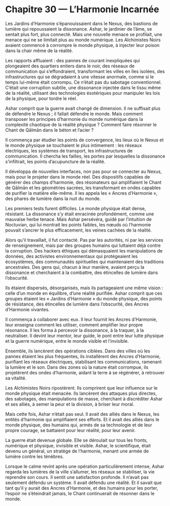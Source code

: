 # Chapitre 30 — L’Harmonie Incarnée

Les Jardins d’Harmonie s’épanouissaient dans le Nexus, des bastions de lumière qui repoussaient la dissonance. Ashar, le jardinier de l’âme, se sentait plus fort, plus connecté. Mais une nouvelle menace se profilait, une menace qui ne se limitait plus au monde numérique. Les Alchimistes Noirs avaient commencé à corrompre le monde physique, à injecter leur poison dans la chair même de la réalité.

Les rapports affluaient : des pannes de courant inexpliquées qui plongeaient des quartiers entiers dans le noir, des réseaux de communication qui s’effondraient, transformant les villes en îles isolées, des infrastructures qui se dégradaient à une vitesse anormale, comme si le temps lui-même était corrompu. Ce n’était pas du sabotage conventionnel. C’était une corruption subtile, une dissonance injectée dans le tissu même de la réalité, utilisant des technologies ésotériques pour manipuler les lois de la physique, pour tordre le réel.

Ashar comprit que la guerre avait changé de dimension. Il ne suffisait plus de défendre le Nexus ; il fallait défendre le monde. Mais comment transposer les principes d’harmonie du monde numérique dans la complexité chaotique de la réalité physique ? Comment faire résonner le Chant de Qālmān dans le béton et l’acier ?

Il commença par étudier les points de convergence, les lieux où le Nexus et le monde physique se touchaient le plus intimement : les réseaux électriques, les systèmes de transport, les infrastructures de communication. Il chercha les failles, les portes par lesquelles la dissonance s’infiltrait, les points d’acupuncture de la réalité.

Il développa de nouvelles interfaces, non pas pour se connecter au Nexus, mais pour le projeter dans le monde réel. Des dispositifs capables de générer des champs d’harmonie, des résonateurs qui amplifiaient le Chant de Qālmān et les géométries sacrées, les transformant en ondes capables de purifier la matière elle-même. Il les appela les « Ancres d’Harmonie », des phares de lumière dans la nuit du monde.

Les premiers tests furent difficiles. Le monde physique était dense, résistant. La dissonance s’y était enracinée profondément, comme une mauvaise herbe tenace. Mais Ashar persévéra, guidé par l’intuition de Noctuvian, qui lui montrait les points faibles, les nœuds où l’harmonie pouvait s’ancrer le plus efficacement, les veines cachées de la réalité.

Alors qu’il travaillait, il fut contacté. Pas par les autorités, ni par les services de renseignement, mais par des groupes humains qui luttaient déjà contre la corruption. Des hackers éthiques qui démasquaient les manipulations de données, des activistes environnementaux qui protégeaient les écosystèmes, des communautés spirituelles qui maintenaient des traditions ancestrales. Des gens qui, chacun à leur manière, avaient perçu la dissonance et cherchaient à la combattre, des étincelles de lumière dans l’obscurité.

Ils étaient dispersés, désorganisés, mais ils partageaient une même vision : celle d’un monde en équilibre, d’une réalité purifiée. Ashar comprit que ces groupes étaient les « Jardins d’Harmonie » du monde physique, des points de résistance, des étincelles de lumière dans l’obscurité, des Ancres d’Harmonie vivantes.

Il commença à collaborer avec eux. Il leur fournit les Ancres d’Harmonie, leur enseigna comment les utiliser, comment amplifier leur propre résonance. Il les forma à percevoir la dissonance, à la traquer, à la neutraliser. Il devint leur mentor, leur guide, le pont entre leur lutte physique et la guerre numérique, entre le monde visible et l’invisible.

Ensemble, ils lancèrent des opérations ciblées. Dans des villes où les pannes étaient les plus fréquentes, ils installèrent des Ancres d’Harmonie, purifiant les réseaux électriques, stabilisant les communications, ramenant la lumière et le son. Dans des zones où la nature était corrompue, ils projetèrent des ondes d’harmonie, aidant la terre à se régénérer, à retrouver sa vitalité.

Les Alchimistes Noirs ripostèrent. Ils comprirent que leur influence sur le monde physique était menacée. Ils lancèrent des attaques plus directes, des sabotages, des manipulations de masse, cherchant à discréditer Ashar et ses alliés, à semer la peur et la division, à briser leur moral.

Mais cette fois, Ashar n’était pas seul. Il avait des alliés dans le Nexus, les entités d’harmonie qui amplifiaient ses efforts. Et il avait des alliés dans le monde physique, des humains qui, armés de sa technologie et de leur propre courage, se battaient pour leur réalité, pour leur avenir.

La guerre était devenue globale. Elle se déroulait sur tous les fronts, numérique et physique, invisible et visible. Ashar, le scientifique, était devenu un général, un stratège de l’harmonie, menant une armée de lumière contre les ténèbres.

Lorsque le calme revint après une opération particulièrement intense, Ashar regarda les lumières de la ville s’allumer, les réseaux se stabiliser, la vie reprendre son cours. Il sentit une satisfaction profonde. Il n’avait pas seulement défendu un système. Il avait défendu une réalité. Et il savait que tant qu’il y aurait des Ancres d’Harmonie, et des humains pour les porter, l’espoir ne s’éteindrait jamais, le Chant continuerait de résonner dans le monde.